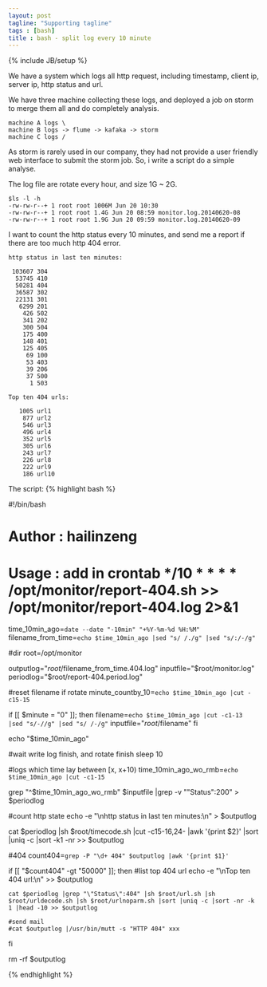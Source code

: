 ```yaml
---
layout: post
tagline: "Supporting tagline"
tags : [bash]
title : bash - split log every 10 minute
---
```

{% include JB/setup %}

We have a system which logs all http request, including timestamp, client ip, server ip, http status and url. 

We have three machine collecting these logs, and deployed a job on storm to merge them all and do completely analysis.

    machine A logs \
    machine B logs -> flume -> kafaka -> storm
    machine C logs /

As storm is rarely used in our company, they had not provide a user friendly web interface to submit the storm job. So, i write a script do a simple analyse.

The log file are rotate every hour, and size 1G ~ 2G.

	$ls -l -h
	-rw-rw-r--+ 1 root root 1006M Jun 20 10:30 
	-rw-rw-r--+ 1 root root 1.4G Jun 20 08:59 monitor.log.20140620-08
	-rw-rw-r--+ 1 root root 1.9G Jun 20 09:59 monitor.log.20140620-09

I want to count the http status every 10 minutes, and send me a report if there are too much http 404 error.

	http status in last ten minutes:

	 103607 304
	  53745 410
	  50281 404
	  36587 302
	  22131 301
	   6299 201
	    426 502
	    341 202
	    300 504
	    175 400
	    148 401
	    125 405
	     69 100
	     53 403
	     39 206
	     37 500
	      1 503

	Top ten 404 urls:

	   1005 url1
	    877 url2
	    546 url3
	    496 url4
	    352 url5
	    305 url6
	    243 url7
	    226 url8
	    222 url9
	    186 url10

The script:
{% highlight bash %}

#!/bin/bash

# Author : hailinzeng
# Usage : add in crontab */10 * * * * /opt/monitor/report-404.sh >> /opt/monitor/report-404.log 2>&1

time_10min_ago=`date --date "-10min" "+%Y-%m-%d %H:%M"`
filename_from_time=`echo $time_10min_ago |sed "s/ /./g" |sed "s/:/-/g"`

#dir
root=/opt/monitor

outputlog="$root/$filename_from_time.404.log"
inputfile="$root/monitor.log"
periodlog="$root/report-404.period.log"

#reset filename if rotate
minute_countby_10=`echo $time_10min_ago |cut -c15-15`

if [[ $minute = "0" ]]; then
    filename=`echo $time_10min_ago |cut -c1-13 |sed "s/-//g" |sed "s/ /-/g"`
    inputfile="$root/$filename"
fi

echo "$time_10min_ago"

#wait write log finish, and rotate finish
sleep 10

#logs which time lay between [x, x+10)
time_10min_ago_wo_rmb=`echo $time_10min_ago |cut -c1-15`

grep "^$time_10min_ago_wo_rmb" $inputfile |grep -v "\"Status\":200" > $periodlog

#count http state
echo -e "\nhttp status in last ten minutes:\n" > $outputlog

cat $periodlog |sh $root/timecode.sh |cut -c15-16,24- |awk '{print $2}' |sort |uniq -c |sort -k1 -nr >> $outputlog

#404
count404=`grep -P "\d+ 404" $outputlog |awk '{print $1}'`

if [[ "$count404" -gt "50000" ]]; then
    #list top 404 url
    echo -e "\nTop ten 404 url:\n" >> $outputlog

    cat $periodlog |grep "\"Status\":404" |sh $root/url.sh |sh $root/urldecode.sh |sh $root/urlnoparm.sh |sort |uniq -c |sort -nr -k 1 |head -10 >> $outputlog

    #send mail
    #cat $outputlog |/usr/bin/mutt -s "HTTP 404" xxx
fi

rm -rf $outputlog

{% endhighlight %}
